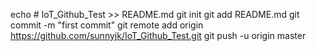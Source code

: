 echo # IoT_Github_Test >> README.md
git init
git add README.md
git commit -m "first commit"
git remote add origin https://github.com/sunnyjk/IoT_Github_Test.git
git push -u origin master
